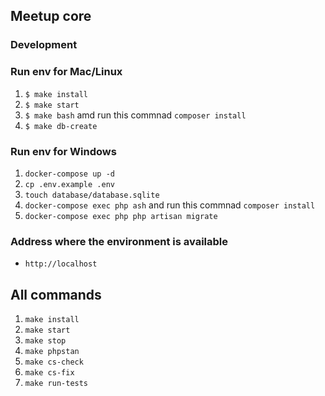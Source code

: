 ## Meetup core

### Development
### Run env for Mac/Linux
1. `$ make install`
2. `$ make start`
3. `$ make bash` amd run this commnad `composer install`
3. `$ make db-create`

### Run env for Windows

1. `docker-compose up -d`
2. `cp .env.example .env`
3. `touch database/database.sqlite`
4. `docker-compose exec php ash` and run this commnad `composer install`
5. `docker-compose exec php php artisan migrate`

### Address where the environment is available
- `http://localhost`
## All commands
1. `make install`
2. `make start`
3. `make stop`
4. `make phpstan`
5. `make cs-check`
6. `make cs-fix`
7. `make run-tests`